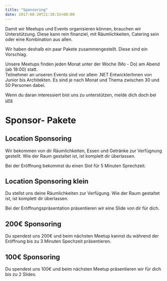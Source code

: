 ```yaml
---
title: "Sponsoring"
date: 2017-08-20T21:38:52+08:00
---
```


Damit wir Meetups und Events organisieren können, brauchen wir Unterstützung. Diese kann rein finanziel, mit Räumlichkeiten, Catering sein oder eine Kombination aus allen.

Wir haben deshalb ein paar Pakete zusammengestellt. Diese sind ein Vorschlag.

Unsere Meetups finden jeden Monat unter der Woche (Mo - Do) am Abend (ab 18:00) statt.  
Teilnehmer an unseren Events sind vor allem .NET EntwicklerInnen von Junior bis Architekten. Es sind je nach Monat und Thema zwischen 30 und 50 Personen dabei.

Wenn du daran interessiert bist uns zu unterstützen, melde dich doch bei [uns](mailto:team@dotnetdevs.at)

# Sponsor- Pakete

## Location Sponsoring

Wir bekommen von dir Räumlichkeiten, Essen und Getränke zur Verfügnung gestellt. Wie der Raum gestaltet ist, ist komplett dir überlassen.  

Bei der Eröffnung bekommst du einen Slot für 5 Minuten Sprechzeit.

## Location Sponsoring klein

Du stellst uns deine Räumlichkeiten zur Verfügung. Wie der Raum gestaltet ist, ist komplett dir überlassen.  

Bei der Eröffnungspräsentation präsentieren wir eine Slide von dir für dich.

## 200€ Sponsoring

Du spendest uns 200€ und beim nächsten Meetup kannst du während der Eröffnung bis zu 3 Minuten Spechzeit präsentieren.

## 100€ Sponsoring

Du spendest uns 100€ und beim nächsten Meetup präsentieren wir für dich bis zu 2 Slides.
